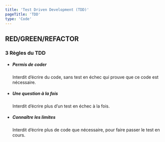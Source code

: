 ```yaml
---
title: 'Test Driven Development (TDD)'
pageTitle: 'TDD'
type: 'Code'
---
```

## RED/GREEN/REFACTOR

### 3 Règles du TDD

- ##### Permis de coder
  Interdit d’écrire du code, sans test en échec qui prouve que ce code est nécessaire.
- ##### Une question à la fois
  Interdit d’écrire plus d’un test en échec à la fois.
- ##### Connaître les limites
  Interdit d’écrire plus de code que nécessaire, pour faire passer le test en cours.

